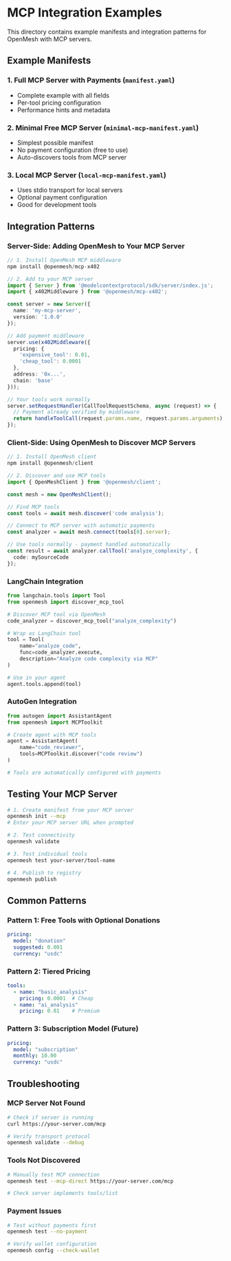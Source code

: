 # MCP Integration Examples

This directory contains example manifests and integration patterns for OpenMesh with MCP servers.

## Example Manifests

### 1. Full MCP Server with Payments (`manifest.yaml`)
- Complete example with all fields
- Per-tool pricing configuration
- Performance hints and metadata

### 2. Minimal Free MCP Server (`minimal-mcp-manifest.yaml`)
- Simplest possible manifest
- No payment configuration (free to use)
- Auto-discovers tools from MCP server

### 3. Local MCP Server (`local-mcp-manifest.yaml`)
- Uses stdio transport for local servers
- Optional payment configuration
- Good for development tools

## Integration Patterns

### Server-Side: Adding OpenMesh to Your MCP Server

```typescript
// 1. Install OpenMesh MCP middleware
npm install @openmesh/mcp-x402

// 2. Add to your MCP server
import { Server } from '@modelcontextprotocol/sdk/server/index.js';
import { x402Middleware } from '@openmesh/mcp-x402';

const server = new Server({
  name: 'my-mcp-server',
  version: '1.0.0'
});

// Add payment middleware
server.use(x402Middleware({
  pricing: {
    'expensive_tool': 0.01,
    'cheap_tool': 0.0001
  },
  address: '0x...',
  chain: 'base'
}));

// Your tools work normally
server.setRequestHandler(CallToolRequestSchema, async (request) => {
  // Payment already verified by middleware
  return handleToolCall(request.params.name, request.params.arguments);
});
```

### Client-Side: Using OpenMesh to Discover MCP Servers

```typescript
// 1. Install OpenMesh client
npm install @openmesh/client

// 2. Discover and use MCP tools
import { OpenMeshClient } from '@openmesh/client';

const mesh = new OpenMeshClient();

// Find MCP tools
const tools = await mesh.discover('code analysis');

// Connect to MCP server with automatic payments
const analyzer = await mesh.connect(tools[0].server);

// Use tools normally - payment handled automatically
const result = await analyzer.callTool('analyze_complexity', {
  code: mySourceCode
});
```

### LangChain Integration

```python
from langchain.tools import Tool
from openmesh import discover_mcp_tool

# Discover MCP tool via OpenMesh
code_analyzer = discover_mcp_tool("analyze_complexity")

# Wrap as LangChain tool
tool = Tool(
    name="analyze_code",
    func=code_analyzer.execute,
    description="Analyze code complexity via MCP"
)

# Use in your agent
agent.tools.append(tool)
```

### AutoGen Integration

```python
from autogen import AssistantAgent
from openmesh import MCPToolkit

# Create agent with MCP tools
agent = AssistantAgent(
    name="code_reviewer",
    tools=MCPToolkit.discover("code review")
)

# Tools are automatically configured with payments
```

## Testing Your MCP Server

```bash
# 1. Create manifest from your MCP server
openmesh init --mcp
# Enter your MCP server URL when prompted

# 2. Test connectivity
openmesh validate

# 3. Test individual tools
openmesh test your-server/tool-name

# 4. Publish to registry
openmesh publish
```

## Common Patterns

### Pattern 1: Free Tools with Optional Donations
```yaml
pricing:
  model: "donation"
  suggested: 0.001
  currency: "usdc"
```

### Pattern 2: Tiered Pricing
```yaml
tools:
  - name: "basic_analysis"
    pricing: 0.0001  # Cheap
  - name: "ai_analysis"
    pricing: 0.01    # Premium
```

### Pattern 3: Subscription Model (Future)
```yaml
pricing:
  model: "subscription"
  monthly: 10.00
  currency: "usdc"
```

## Troubleshooting

### MCP Server Not Found
```bash
# Check if server is running
curl https://your-server.com/mcp

# Verify transport protocol
openmesh validate --debug
```

### Tools Not Discovered
```bash
# Manually test MCP connection
openmesh test --mcp-direct https://your-server.com/mcp

# Check server implements tools/list
```

### Payment Issues
```bash
# Test without payments first
openmesh test --no-payment

# Verify wallet configuration
openmesh config --check-wallet
```